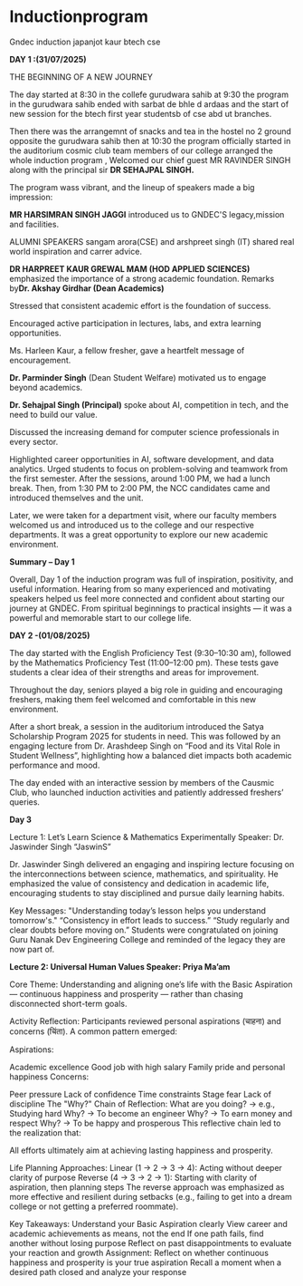 # Inductionprogram
Gndec induction japanjot kaur btech cse

**DAY 1 :(31/07/2025)**

THE BEGINNING OF A NEW JOURNEY

The day started at 8:30 in the collefe gurudwara sahib  at 9:30 the program in the gurudwara sahib ended with sarbat de bhle d ardaas and the start of new session for the btech first year studentsb of cse abd ut branches.

Then there was the arrangemnt of snacks and tea in the hostel no 2 ground opposite the gurudwara sahib
then at 10:30 the program officially started in the auditorium cosmic club team members of our college arranged the whole induction program , Welcomed our chief guest MR RAVINDER SINGH along with the principal sir **DR SEHAJPAL SINGH.**

The program wass vibrant, and the lineup of speakers made a big impression:

**MR HARSIMRAN SINGH JAGGI**
introduced us to GNDEC'S legacy,mission and facilities.


ALUMNI SPEAKERS sangam arora(CSE) and arshpreet singh (IT) shared real world inspiration and carrer advice.

**DR HARPREET KAUR GREWAL MAM (HOD APPLIED SCIENCES)**
emphasized the importance of a strong academic foundation.
Remarks by**Dr. Akshay Girdhar (Dean Academics)**

Stressed that consistent academic effort is the foundation of success.

Encouraged active participation in lectures, labs, and extra learning opportunities.

Ms. Harleen Kaur, a fellow fresher, gave a heartfelt message of encouragement.

**Dr. Parminder Singh** (Dean Student Welfare) motivated us to engage beyond academics.

**Dr. Sehajpal Singh (Principal)** spoke about AI, competition in tech, and the need to build our value.

Discussed the increasing demand for computer science professionals in every sector.

Highlighted career opportunities in AI, software development, and data analytics.
Urged students to focus on problem-solving and teamwork from the first semester.
After the sessions, around 1:00 PM, we had a lunch break. Then, from 1:30 PM to 2:00 PM, the NCC candidates came and introduced themselves and the unit.

Later, we were taken for a department visit, where our faculty members welcomed us and introduced us to the college and our respective departments. It was a great opportunity to explore our new academic environment.

**Summary – Day 1**

Overall, Day 1 of the induction program was full of inspiration, positivity, and useful information. Hearing from so many experienced and motivating speakers helped us feel more connected and confident about starting our journey at GNDEC. From spiritual beginnings to practical insights — it was a powerful and memorable start to our college life.



**DAY 2 -(01/08/2025)**

The day started with the English Proficiency Test (9:30–10:30 am), followed by the Mathematics Proficiency Test (11:00–12:00 pm). These tests gave students a clear idea of their strengths and areas for improvement.

Throughout the day, seniors played a big role in guiding and encouraging freshers, making them feel welcomed and comfortable in this new environment.

After a short break, a session in the auditorium introduced the Satya Scholarship Program 2025 for students in need. This was followed by an engaging lecture from Dr. Arashdeep Singh on “Food and its Vital Role in Student Wellness”, highlighting how a balanced diet impacts both academic performance and mood.

The day ended with an interactive session by members of the Causmic Club, who launched induction activities and patiently addressed freshers’ queries.



**Day 3**


Lecture 1: Let’s Learn Science & Mathematics Experimentally
Speaker: Dr. Jaswinder Singh “JaswinS”


Dr. Jaswinder Singh delivered an engaging and inspiring lecture focusing on the interconnections between science, mathematics, and spirituality. He emphasized the value of consistency and dedication in academic life, encouraging students to stay disciplined and pursue daily learning habits.

Key Messages:
"Understanding today’s lesson helps you understand tomorrow's."
“Consistency in effort leads to success.”
“Study regularly and clear doubts before moving on.”
Students were congratulated on joining Guru Nanak Dev Engineering College and reminded of the legacy they are now part of.


**Lecture 2: Universal Human Values
Speaker: Priya Ma’am**

Core Theme:
Understanding and aligning one’s life with the Basic Aspiration — continuous happiness and prosperity — rather than chasing disconnected short-term goals.

Activity Reflection:
Participants reviewed personal aspirations (चाहना) and concerns (चिंता). A common pattern emerged:

Aspirations:

Academic excellence
Good job with high salary
Family pride and personal happiness
Concerns:

Peer pressure
Lack of confidence
Time constraints
Stage fear
Lack of discipline
The "Why?" Chain of Reflection:
What are you doing? → e.g., Studying hard
Why? → To become an engineer
Why? → To earn money and respect
Why? → To be happy and prosperous
This reflective chain led to the realization that:

All efforts ultimately aim at achieving lasting happiness and prosperity.

Life Planning Approaches:
Linear (1 → 2 → 3 → 4): Acting without deeper clarity of purpose
Reverse (4 → 3 → 2 → 1): Starting with clarity of aspiration, then planning steps
The reverse approach was emphasized as more effective and resilient during setbacks (e.g., failing to get into a dream college or not getting a preferred roommate).

Key Takeaways:
Understand your Basic Aspiration clearly
View career and academic achievements as means, not the end
If one path fails, find another without losing purpose
Reflect on past disappointments to evaluate your reaction and growth
Assignment:
Reflect on whether continuous happiness and prosperity is your true aspiration
Recall a moment when a desired path closed and analyze your response



